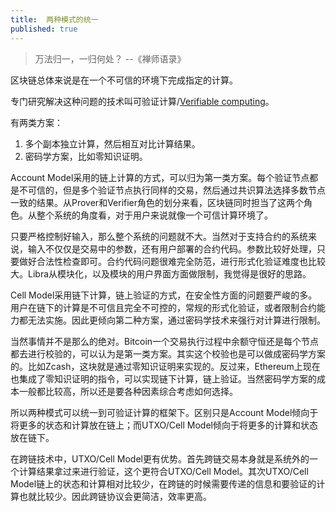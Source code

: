 ```yaml
---
title:  两种模式的统一
published: true
---
```


> 万法归一，一归何处？ --《禅师语录》

区块链总体来说是在一个不可信的环境下完成指定的计算。

专门研究解决这种问题的技术叫可验证计算/[Verifiable computing](https://en.wikipedia.org/wiki/Verifiable_computing)。

有两类方案：

1. 多个副本独立计算，然后相互对比计算结果。
2. 密码学方案，比如零知识证明。

Account Model采用的链上计算的方式，可以归为第一类方案。每个验证节点都是不可信的，但是多个验证节点执行同样的交易，然后通过共识算法选择多数节点一致的结果。从Prover和Verifier角色的划分来看，区块链同时担当了这两个角色。从整个系统的角度看，对于用户来说就像一个可信计算环境了。

只要严格控制好输入，那么整个系统的问题就不大。当然对于支持合约的系统来说，输入不仅仅是交易中的参数，还有用户部署的合约代码。参数比较好处理，只要做好合法性检查即可。合约代码问题很难完全防范，进行形式化验证难度也比较大。Libra从模块化，以及模块的用户界面方面做限制，我觉得是很好的思路。

Cell Model采用链下计算，链上验证的方式，在安全性方面的问题要严峻的多。用户在链下的计算是不可信且完全不可控的，常规的形式化验证，或者限制合约能力都无法实施。因此更倾向第二种方案，通过密码学技术来强行对计算进行限制。

当然事情并不是那么的绝对。Bitcoin一个交易执行过程中余额守恒还是每个节点都去进行校验的，可以认为是第一类方案。其实这个校验也是可以做成密码学方案的。比如Zcash，这块就是通过零知识证明来实现的。反过来，Ethereum上现在也集成了零知识证明的指令，可以实现链下计算，链上验证。当然密码学方案的成本一般都比较高，所以还是要各种因素综合考虑如何选择。

所以两种模式可以统一到可验证计算的框架下。区别只是Account Model倾向于将更多的状态和计算放在链上；而UTXO/Cell Model倾向于将更多的计算和状态放在链下。

在跨链技术中，UTXO/Cell Model更有优势。首先跨链交易本身就是系统外的一个计算结果拿过来进行验证，这个更符合UTXO/Cell Model。其次UTXO/Cell Model链上的状态和计算相对比较少，在跨链的时候需要传递的信息和要验证的计算也就比较少。因此跨链协议会更简洁，效率更高。





